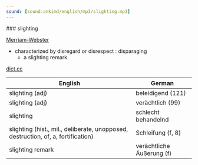 ```yaml
---
sound: [sound:ankimd/english/mp3/slighting.mp3]
---
```


\### slighting

[Merriam-Webster](https://www.merriam-webster.com/dictionary/slighting)

- characterized by disregard or disrespect : disparaging
    - a slighting remark

[dict.cc](https://www.dict.cc/slighting)

| English        | German       |
| -------------- | ------------ |
| slighting (adj) | beleidigend (121) |
| slighting (adj) | verächtlich (99) |
| slighting | schlecht behandelnd |
| slighting (hist., mil., deliberate, unopposed, destruction, of, a, fortification) | Schleifung (f, 8) |
| slighting remark | verächtliche Äußerung (f) |
